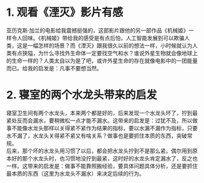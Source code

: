 # 1. 观看《湮灭》影片有感

亚历克斯·加兰的电影给我震撼挺强的，这部影片跟他的另一部作品《机械姬》一样令人回味。《机械姬》带给我的感受是有点后怕，人工智能发展到可以欺骗人类，这是一幅怎样的场景？而《湮灭》跟我很久以前的想法一样，小时候就认为人类有点狭隘，为什么寻找外生命体一定要找空气和水？谁说外星生物就会像地球上的生命一样的？人类太自以为是了吧，或许外星生命的存在就像电影中的一团能量而已。给我的启发是：凡事不要想当然。

# 2. 寝室的两个水龙头带来的启发

寝室卫生间有两个水龙头，本来两个都是好的，后来发现一个水龙头坏了，拧到最紧处反而会漏水，要稍微松一点才能不漏水。这带来的启发是：过犹不及，所以做事不能像水龙头那样以关得紧不紧作为结果的指标，要以水漏不漏作为指标，只要水不漏了，水龙头关得紧不紧又有啥关系？做事也是要抓住本质的东西，突破常规。   
后来，那个坏的水龙头用习惯了以后，都会把水龙头拧到不是那么紧。偶尔用到原本好的那个水龙头时，也习惯地没拧到最紧，这时好的水龙头肯定漏水了，反之也一样。这带来的启发是：做事不能靠照搬经验，要具体问题具体分析，还是要抓住最本质的东西（这里为水龙头不漏水）来决定后续的行为。